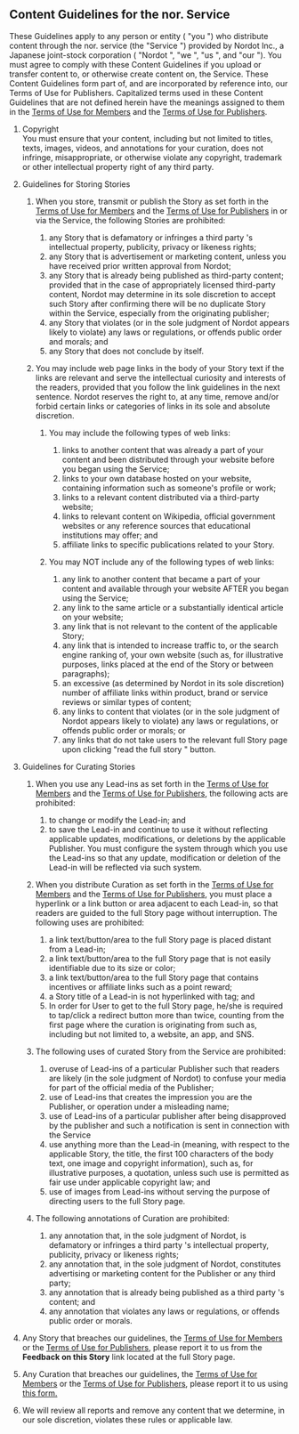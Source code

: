 ## Content Guidelines for the nor. Service
These Guidelines apply to any person or entity ( "you ") who distribute content through the nor. service (the "Service ") provided by Nordot Inc., a Japanese joint-stock corporation ( "Nordot ", "we ", "us ", and "our "). You must agree to comply with these Content Guidelines if you upload or transfer content to, or otherwise create content on, the Service. These Content Guidelines form part of, and are incorporated by reference into, our Terms of Use for Publishers. Capitalized terms used in these Content Guidelines that are not defined herein have the meanings assigned to them in the [Terms of Use for Members](https://github.com/nordot/otherthancode/blob/master/tou_members_en.md) and the [Terms of Use for Publishers](https://github.com/nordot/otherthancode/blob/master/tou_publishers_en.md).

1. Copyright  
You must ensure that your content, including but not limited to titles, texts, images, videos, and annotations for your curation, does not infringe, misappropriate, or otherwise violate any copyright, trademark or other intellectual property right of any third party.

1. Guidelines for Storing Stories
	1. When you store, transmit or publish the Story as set forth in the [Terms of Use for Members](https://github.com/nordot/otherthancode/blob/master/tou_members_en.md) and the [Terms of Use for Publishers](https://github.com/nordot/otherthancode/blob/master/tou_publishers_en.md) in or via the Service, the following Stories are prohibited:
		1. any Story that is defamatory or infringes a third party 's intellectual property, publicity, privacy or likeness rights;
		1. any Story that is advertisement or marketing content, unless you have received prior written approval from Nordot;
		1. any Story that is already being published as third-party content; provided that in the case of appropriately licensed third-party content, Nordot may determine in its sole discretion to accept such Story after confirming there will be no duplicate Story within the Service, especially from the originating publisher;
		1. any Story that violates (or in the sole judgment of Nordot appears likely to violate) any laws or regulations, or offends public order and morals; and
		1. any Story that does not conclude by itself.

	1. You may include web page links in the body of your Story text if the links are relevant and serve the intellectual curiosity and interests of the readers, provided that you follow the link guidelines in the next sentence. Nordot reserves the right to, at any time, remove and/or forbid certain links or categories of links in its sole and absolute discretion.

		1. You may include the following types of web links:
			1. links to another content that was already a part of your content and been distributed through your website before you began using the Service;
			1. links to your own database hosted on your website, containing information such as someone's profile or work;
			1. links to a relevant content distributed via a third-party website;
			1. links to relevant content on Wikipedia, official government websites or any reference sources that educational institutions may offer; and
			1. affiliate links to specific publications related to your Story.

		1. You may NOT include any of the following types of web links:
			1. any link to another content that became a part of your content and available through your website AFTER you began using the Service;
			1. any link to the same article or a substantially identical article on your website;
			1. any link that is not relevant to the content of the applicable Story;
			1. any link that is intended to increase traffic to, or the search engine ranking of, your own website (such as, for illustrative purposes, links placed at the end of the Story or between paragraphs);
			1. an excessive (as determined by Nordot in its sole discretion) number of affiliate links within product, brand or service reviews or similar types of content;
			1. any links to content that violates (or in the sole judgment of Nordot appears likely to violate) any laws or regulations, or offends public order or morals; or
			1. any links that do not take users to the relevant full Story page upon clicking  "read the full story " button.

1. Guidelines for Curating Stories
	1. When you use any Lead-ins as set forth in the [Terms of Use for Members](https://github.com/nordot/otherthancode/blob/master/tou_members_en.md) and the [Terms of Use for Publishers](https://github.com/nordot/otherthancode/blob/master/tou_publishers_en.md), the following acts are prohibited:
		1. to change or modify the Lead-in; and
		1. to save the Lead-in and continue to use it without reflecting applicable updates, modifications, or deletions by the applicable Publisher. You must configure the system through which you use the Lead-ins so that any update, modification or deletion of the Lead-in will be reflected via such system.

	1. When you distribute Curation as set forth in the [Terms of Use for Members](https://github.com/nordot/otherthancode/blob/master/tou_members_en.md) and the [Terms of Use for Publishers](https://github.com/nordot/otherthancode/blob/master/tou_publishers_en.md), you must place a hyperlink or a link button or area adjacent to each Lead-in, so that readers are guided to the full Story page without interruption. The following uses are prohibited:
		1. a link text/button/area to the full Story page is placed distant from a Lead-in;
		1. a link text/button/area to the full Story page that is not easily identifiable due to its size or color;
		1. a link text/button/area to the full Story page that contains incentives or affiliate links such as a point reward;
		1. a Story title of a Lead-in is not hyperlinked with  <a > tag; and
		1. In order for User to get to the full Story page, he/she is required to tap/click a redirect button more than twice, counting from the first page where the curation is originating from such as, including but not limited to, a website, an app, and SNS.

	1. The following uses of curated Story from the Service are prohibited:
		1. overuse of Lead-ins of a particular Publisher such that readers are likely (in the sole judgment of Nordot) to confuse your media for part of the official media of the Publisher;
		1. use of Lead-ins that creates the impression you are the Publisher, or operation under a misleading name;
		1. use of Lead-ins of a particular publisher after being disapproved by the publisher and such a notification is sent in connection with the Service
		1. use anything more than the Lead-in (meaning, with respect to the applicable Story, the title, the first 100 characters of the body text, one image and copyright information), such as, for illustrative purposes, a quotation, unless such use is permitted as fair use under applicable copyright law; and
		1. use of images from Lead-ins without serving the purpose of directing users to the full Story page.

	1. The following annotations of Curation are prohibited:
		1. any annotation that, in the sole judgment of Nordot, is defamatory or infringes a third party 's intellectual property, publicity, privacy or likeness rights;
		1. any annotation that, in the sole judgment of Nordot, constitutes advertising or marketing content for the Publisher or any third party;
		1. any annotation that is already being published as a third party 's content; and
		1. any annotation that violates any laws or regulations, or offends public order or morals.

1. Any Story that breaches our guidelines, the [Terms of Use for Members](https://github.com/nordot/otherthancode/blob/master/tou_members_en.md) or the [Terms of Use for Publishers](https://github.com/nordot/otherthancode/blob/master/tou_publishers_en.md), please report it to us from the **Feedback on this Story** link located at the full Story page.

1. Any Curation that breaches our guidelines, the [Terms of Use for Members](https://github.com/nordot/otherthancode/blob/master/tou_members_en.md) or the [Terms of Use for Publishers](https://github.com/nordot/otherthancode/blob/master/tou_publishers_en.md), please report it to us using [this form.](https://cms.nordot.jp/inquiry/corp?topic=report)

1. We will review all reports and remove any content that we determine, in our sole discretion, violates these rules or applicable law.
